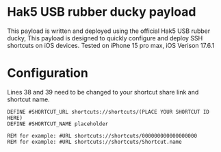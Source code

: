 # Hak5 USB rubber ducky payload 

This payload is written and deployed using the official Hak5 USB rubber ducky, This payload is designed to quickly configure and deploy SSH shortcuts on iOS devices. Tested on iPhone 15 pro max, iOS Verison 17.6.1

# Configuration

Lines 38 and 39 need to be changed to your shortcut share link and shortcut name.

```
DEFINE #SHORTCUT_URL shortcuts://shortcuts/(PLACE YOUR SHORTCUT ID HERE)
DEFINE #SHORTCUT_NAME placeholder

REM for example: #URL shortcuts://shortcuts/000000000000000000
REM for example: #URL shortcuts://shortcuts/Shortcut.name
```
